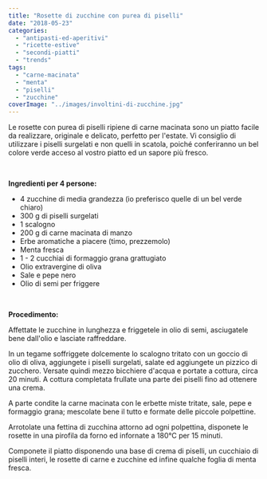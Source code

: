 ```yaml
---
title: "Rosette di zucchine con purea di piselli"
date: "2018-05-23"
categories: 
  - "antipasti-ed-aperitivi"
  - "ricette-estive"
  - "secondi-piatti"
  - "trends"
tags: 
  - "carne-macinata"
  - "menta"
  - "piselli"
  - "zucchine"
coverImage: "../images/involtini-di-zucchine.jpg"
---
```


Le rosette con purea di piselli ripiene di carne macinata sono un piatto facile da realizzare, originale e delicato, perfetto per l'estate. Vi consiglio di utilizzare i piselli surgelati e non quelli in scatola, poiché conferiranno un bel colore verde acceso al vostro piatto ed un sapore più fresco.

 

**Ingredienti per 4 persone:**

- 4 zucchine di media grandezza (io preferisco quelle di un bel verde chiaro)
- 300 g di piselli surgelati
- 1 scalogno
- 200 g di carne macinata di manzo
- Erbe aromatiche a piacere (timo, prezzemolo)
- Menta fresca
- 1 - 2 cucchiai di formaggio grana grattugiato
- Olio extravergine di oliva
- Sale e pepe nero
- Olio di semi per friggere

 

**Procedimento:**

Affettate le zucchine in lunghezza e friggetele in olio di semi, asciugatele bene dall'olio e lasciate raffreddare.

In un tegame soffriggete dolcemente lo scalogno tritato con un goccio di olio di oliva, aggiungete i piselli surgelati, salate ed aggiungete un pizzico di zucchero. Versate quindi mezzo bicchiere d'acqua e portate a cottura, circa 20 minuti. A cottura completata frullate una parte dei piselli fino ad ottenere una crema.

A parte condite la carne macinata con le erbette miste tritate, sale, pepe e formaggio grana; mescolate bene il tutto e formate delle piccole polpettine.

Arrotolate una fettina di zucchina attorno ad ogni polpettina, disponete le rosette in una pirofila da forno ed infornate a 180°C per 15 minuti.

Componete il piatto disponendo una base di crema di piselli, un cucchiaio di piselli interi, le rosette di carne e zucchine ed infine qualche foglia di menta fresca.
